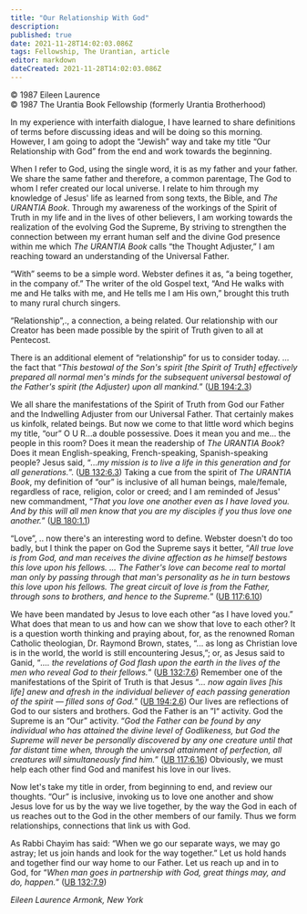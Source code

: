 ```yaml
---
title: "Our Relationship With God"
description: 
published: true
date: 2021-11-28T14:02:03.086Z
tags: Fellowship, The Urantian, article
editor: markdown
dateCreated: 2021-11-28T14:02:03.086Z
---
```


<p class="v-card v-sheet theme--light grey lighten-3 px-2">© 1987 Eileen Laurence<br>© 1987 The Urantia Book Fellowship (formerly Urantia Brotherhood)</p>

In my experience with interfaith dialogue, I have learned to share definitions of terms before discussing ideas and will be doing so this morning. However, I am going to adopt the “Jewish” way and take my title “Our Relationship with God” from the end and work towards the beginning.

When I refer to God, using the single word, it is as my father and your father. We share the same father and therefore, a common parentage, The God to whom I refer created our local universe. I relate to him through my knowledge of Jesus' life as learned from song texts, the Bible, and _The URANTIA Book_. Through my awareness of the workings of the Spirit of Truth in my life and in the lives of other believers, I am working towards the realization of the evolving God the Supreme, By striving to strengthen the connection between my errant human self and the divine God presence within me which _The URANTIA Book_ calls “the Thought Adjuster,” I am reaching toward an understanding of the Universal Father.

“With” seems to be a simple word. Webster defines it as, “a being together, in the company of.” The writer of the old Gospel text, “And He walks with me and He talks with me, and He tells me I am His own,” brought this truth to many rural church singers.

“Relationship”,., a connection, a being related. Our relationship with our Creator has been made possible by the spirit of Truth given to all at Pentecost.

There is an additional element of “relationship” for us to consider today. ... the fact that “_This bestowal of the Son's spirit [the Spirit of Truth] effectively prepared all normal men's minds for the subsequent universal bestowal of the Father's spirit (the Adjuster) upon all mankind._” ([UB 194:2.3](/en/The_Urantia_Book/194#p2_3))

We all share the manifestations of the Spirit of Truth from God our Father and the Indwelling Adjuster from our Universal Father. That certainly makes us kinfolk, related beings. But now we come to that little word which begins my title, “our” O U R...a double possessive. Does it mean you and me... the people in this room? Does it mean the readership of _The URANTIA Book_? Does it mean English-speaking, French-speaking, Spanish-speaking people? Jesus said, “_...my mission is to live a life in this generation and for all generations._”. ([UB 132:6.3](/en/The_Urantia_Book/132#p6_3)) Taking a cue from the spirit of _The URANTIA Book_, my definition of “our” is inclusive of all human beings, male/female, regardless of race, religion, color or creed; and I am reminded of Jesus' new commandment, “_That you love one another even as I have loved you. And by this will all men know that you are my disciples if you thus love one another._” ([UB 180:1.1](/en/The_Urantia_Book/180#p1_1))

“Love”, .. now there's an interesting word to define. Webster doesn't do too badly, but I think the paper on God the Supreme says it better, “_All true love is from God, and man receives the divine affection as he himself bestows this love upon his fellows. ... The Father's love can become real to mortal man only by passing through that man's personality as he in turn bestows this love upon his fellows. The great circuit of love is from the Father, through sons to brothers, and hence to the Supreme._” ([UB 117:6.10](/en/The_Urantia_Book/117#p6_10))

We have been mandated by Jesus to love each other “as I have loved you.” What does that mean to us and how can we show that love to each other? It is a question worth thinking and praying about, for, as the renowned Roman Catholic theologian, Dr. Raymond Brown, states, “... as long as Christian love is in the world, the world is still encountering Jesus,”; or, as Jesus said to Ganid, “_.... the revelations of God flash upon the earth in the lives of the men who reveal God to their fellows._” ([UB 132:7.6](/en/The_Urantia_Book/132#p7_6)) Remember one of the manifestations of the Spirit of Truth is that Jesus “_... now again lives [his life] anew and afresh in the individual believer of each passing generation of the spirit — filled sons of God._” ([UB 194:2.6](/en/The_Urantia_Book/194#p2_6)) Our lives are reflections of God to our sisters and brothers. God the Father is an ”I“ activity. God the Supreme is an “Our” activity. “_God the Father can be found by any individual who has attained the divine level of Godlikeness, but God the Supreme will never be personally discovered by any one creature until that far distant time when, through the universal attainment of perfection, all creatures will simultaneously find him._” ([UB 117:6.16](/en/The_Urantia_Book/117#p6_16)) Obviously, we must help each other find God and manifest his love in our lives.

Now let's take my title in order, from beginning to end, and review our thoughts. “Our” is inclusive, invoking us to love one another and show Jesus love for us by the way we live together, by the way the God in each of us reaches out to the God in the other members of our family. Thus we form relationships, connections that link us with God.

As Rabbi Chayim has said: “When we go our separate ways, we may go astray; let us join hands and look for the way together.” Let us hold hands and together find our way home to our Father. Let us reach up and in to God, for “_When man goes in partnership with God, great things may, and do, happen._” ([UB 132:7.9](/en/The_Urantia_Book/132#p7_9))

_Eileen Laurence_
_Armonk, New York_
